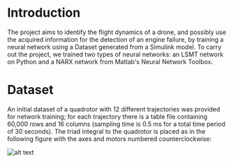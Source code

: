 # Introduction

The project aims to identify the flight dynamics of a drone, and possibly use the acquired information for the detection of an engine failure, by training a neural network using a Dataset generated from a Simulink model.
To carry out the project, we trained two types of neural networks: an LSMT network on Python and a NARX network from Matlab's Neural Network Toolbox.

# Dataset

An initial dataset of a quadrotor with 12 different trajectories was provided for network training; for each trajectory there is a table file containing 60,000 rows and 16 columns (sampling time is 0.5 ms for a total time period of 30 seconds). 
The triad integral to the quadrotor is placed as in the following figure with the axes and motors numbered counterclockwise:
 
![alt text](https://github.com/xniola/DroneDynamics/blob/main/DronePhoto.jpg?raw=true)
